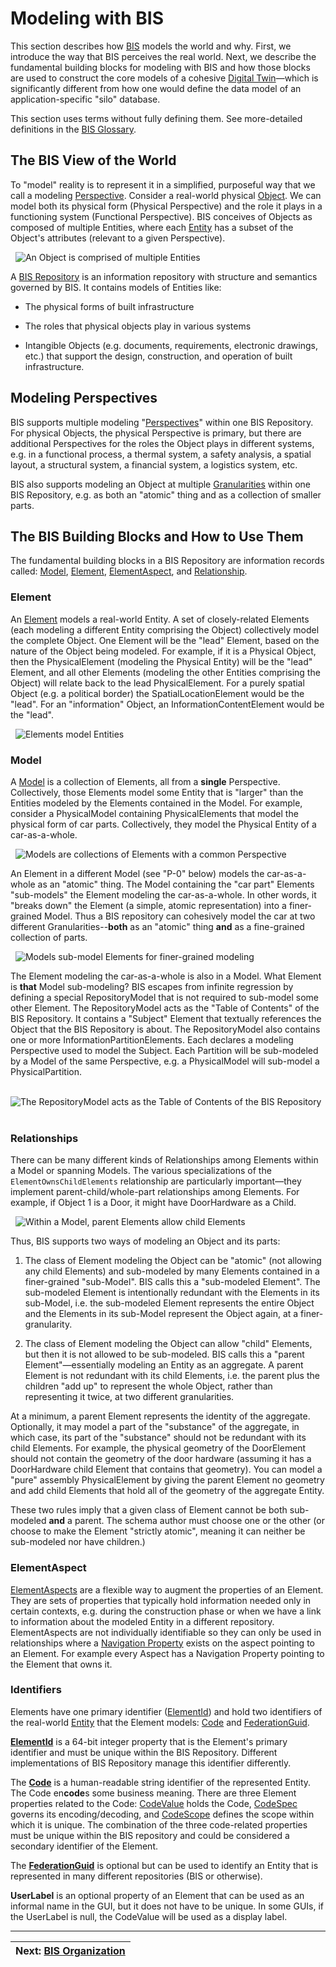 # Modeling with BIS

This section describes how [BIS](../references/glossary.md#bis) models the world and why. First, we introduce the way that BIS perceives the real world. Next, we describe the fundamental building blocks for modeling with BIS and how those blocks are used to construct the core models of a cohesive [Digital Twin](../references/glossary.md#digital-twin)—which is significantly different from how one would define the data model of an application-specific "silo" database.

This section uses terms without fully defining them. See more-detailed definitions in the [BIS Glossary](../references/glossary.md).

## The BIS View of the World

To "model" reality is to represent it in a simplified, purposeful way that we call a modeling [Perspective](../references/glossary.md#perspective). Consider a real-world physical [Object](../references/glossary.md#object). We can model both its physical form (Physical Perspective) and the role it plays in a functioning system (Functional Perspective). BIS conceives of Objects as composed of multiple Entities, where each [Entity](../references/glossary.md#entity) has a subset of the Object's attributes (relevant to a given Perspective).

&nbsp;
![An Object is comprised of multiple Entities](../media/bis-modeling-01.png "An Object is comprised of multiple Entities") <!--style="width:5.51546in;height:1.97637in"-->
&nbsp;

A [BIS Repository](../references/glossary.md#bis-repository) is an information repository with structure and semantics governed by BIS. It contains models of Entities like:

- The physical forms of built infrastructure

- The roles that physical objects play in various systems

- Intangible Objects (e.g. documents, requirements, electronic drawings, etc.) that support the design, construction, and operation of built infrastructure.

## Modeling Perspectives

BIS supports multiple modeling "[Perspectives](../references/glossary.md#perspective)" within one BIS Repository. For physical Objects, the physical Perspective is primary, but there are additional Perspectives for the roles the Object plays in different systems, e.g. in a functional process, a thermal system, a safety analysis, a spatial layout, a structural system, a financial system, a logistics system, etc.

BIS also supports modeling an Object at multiple [Granularities](../references/glossary.md#granularity) within one BIS Repository, e.g. as both an "atomic" thing and as a collection of smaller parts.

## The BIS Building Blocks and How to Use Them

The fundamental building blocks in a BIS Repository are information records called: [Model](../references/glossary.md#model), [Element](../references/glossary.md#element), [ElementAspect](../references/glossary.md#elementaspect), and [Relationship](../references/glossary.md#relationship).

### Element

An [Element](../references/glossary.md#element) models a real-world Entity. A set of closely-related Elements (each modeling a different Entity comprising the Object) collectively model the complete Object. One Element will be the "lead" Element, based on the nature of the Object being modeled. For example, if it is a Physical Object, then the PhysicalElement (modeling the Physical Entity) will be the "lead" Element, and all other Elements (modeling the other Entities comprising the Object) will relate back to the lead PhysicalElement. For a purely spatial Object (e.g. a political border) the SpatialLocationElement would be the "lead". For an "information" Object, an InformationContentElement would be the "lead".

&nbsp;
![Elements model Entities](../media/bis-modeling-02.png "Elements model Entities")
&nbsp;

### Model

A [Model](../references/glossary.md#model) is a collection of Elements, all from a **single** Perspective. Collectively, those Elements model some Entity that is "larger" than the Entities modeled by the Elements contained in the Model. For example, consider a PhysicalModel containing PhysicalElements that model the physical form of car parts. Collectively, they model the Physical Entity of a car-as-a-whole.

&nbsp;
![Models are collections of Elements with a common Perspective](../media/bis-modeling-03.png "Models are collections of Elements with a common Perspective")
&nbsp;

An Element in a different Model (see "P-0" below) models the car-as-a-whole as an "atomic" thing. The Model containing the "car part" Elements "sub-models" the Element modeling the car-as-a-whole. In other words, it "breaks down" the Element (a simple, atomic representation) into a finer-grained Model. Thus a BIS repository can cohesively model the car at two different Granularities--**both** as an "atomic" thing **and** as a fine-grained collection of parts.

&nbsp;
![Models sub-model Elements for finer-grained modeling](../media/bis-modeling-04.png "Models sub-model Elements for finer-grained modeling")
&nbsp;

The Element modeling the car-as-a-whole is also in a Model. What Element is **that** Model sub-modeling? BIS escapes from infinite regression by defining a special RepositoryModel that is not required to sub-model some other Element. The RepositoryModel acts as the "Table of Contents" of the BIS Repository. It contains a "Subject" Element that textually references the Object that the BIS Repository is about. The RepositoryModel also contains one or more InformationPartitionElements. Each declares a modeling Perspective used to model the Subject. Each Partition will be sub-modeled by a Model of the same Perspective, e.g. a PhysicalModel will sub-model a PhysicalPartition.

&nbsp;
![The RepositoryModel acts as the Table of Contents of the BIS Repository](../media/bis-modeling-05.png "The RepositoryModel acts as the Table of Contents of the BIS Repository")
&nbsp;

### Relationships

There can be many different kinds of Relationships among Elements within a Model or spanning Models. The various specializations of the `ElementOwnsChildElements` relationship are particularly important—they implement parent-child/whole-part relationships among Elements. For example, if Object 1 is a Door, it might have DoorHardware as a Child.

&nbsp;
![Within a Model, parent Elements allow child Elements](../media/bis-modeling-06.png "Within a Model, parent Elements allow child Elements")
&nbsp;

Thus, BIS supports two ways of modeling an Object and its parts:

1. The class of Element modeling the Object can be "atomic" (not allowing any child Elements) and sub-modeled by many Elements contained in a finer-grained "sub-Model". BIS calls this a "sub-modeled Element". The sub-modeled Element is intentionally redundant with the Elements in its sub-Model, i.e. the sub-modeled Element represents the entire Object and the Elements in its sub-Model represent the Object again, at a finer-granularity.

2. The class of Element modeling the Object can allow "child" Elements, but then it is not allowed to be sub-modeled. BIS calls this a "parent Element"—essentially modeling an Entity as an aggregate. A parent Element is not redundant with its child Elements, i.e. the parent plus the children "add up" to represent the whole Object, rather than representing it twice, at two different granularities.

At a minimum, a parent Element represents the identity of the aggregate. Optionally, it may model a part of the "substance" of the aggregate, in which case, its part of the "substance" should not be redundant with its child Elements. For example, the physical geometry of the DoorElement should not contain the geometry of the door hardware (assuming it has a DoorHardware child Element that contains that geometry). You can model a "pure" assembly PhysicalElement by giving the parent Element no geometry and add child Elements that hold all of the geometry of the aggregate Entity.

These two rules imply that a given class of Element cannot be both sub-modeled **and** a parent. The schema author must choose one or the other (or choose to make the Element "strictly atomic", meaning it can neither be sub-modeled nor have children.)

### ElementAspect

[ElementAspects](../references/glossary.md#elementaspect) are a flexible way to augment the properties of an Element. They are sets of properties that typically hold information needed only in certain contexts, e.g. during the construction phase or when we have a link to information about the modeled Entity in a different repository. ElementAspects are not individually identifiable so they can only be used in relationships where a [Navigation Property](../../ec/ec-property.md#ecnavigationproperty) exists on the aspect pointing to an Element.  For example every Aspect has a Navigation Property pointing to the Element that owns it.

### Identifiers

Elements have one primary identifier ([ElementId](../references/glossary.md#elementid)) and hold two identifiers of the real-world [Entity](../references/glossary.md#entity) that the Element models: [Code](../fundamentals/codes.md) and [FederationGuid](../references/glossary.md#federationguid).

[**ElementId**](../references/glossary.md#elementid) is a 64-bit integer property that is the Element's primary identifier and must be unique within the BIS Repository. Different implementations of BIS Repository manage this identifier differently.

The [**Code**](../fundamentals/codes.md) is a human-readable string identifier of the represented Entity. The Code en**code**s some business meaning.
There are three Element properties related to the Code: [CodeValue](../references/glossary.md#codevalue-property) holds the Code, [CodeSpec](../references/glossary.md#codespec-property) governs its encoding/decoding, and [CodeScope](../references/glossary.md#codescope-property) defines the scope within which it is unique. The combination of the three code-related properties must be unique within the BIS repository and could be considered a secondary identifier of the Element.

The [**FederationGuid**](../references/glossary.md#federationguid) is optional but can be used to identify an Entity that is represented in many different repositories (BIS or otherwise).

**UserLabel** is an optional property of an Element that can be used as an informal name in the GUI, but it does not have to be unique. In some GUIs, if the UserLabel is null, the CodeValue will be used as a display label.

---

| Next: [BIS Organization](./bis-organization.md)
|:---
